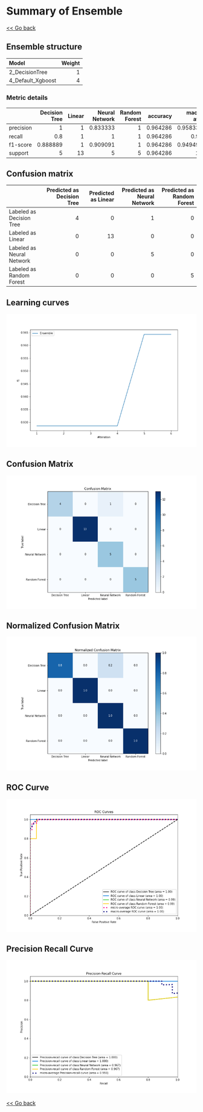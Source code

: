 # Summary of Ensemble

[<< Go back](../README.md)


## Ensemble structure
| Model             |   Weight |
|:------------------|---------:|
| 2_DecisionTree    |        1 |
| 4_Default_Xgboost |        4 |

### Metric details
|           |   Decision Tree |   Linear |   Neural Network |   Random Forest |   accuracy |   macro avg |   weighted avg |   logloss |
|:----------|----------------:|---------:|-----------------:|----------------:|-----------:|------------:|---------------:|----------:|
| precision |        1        |        1 |         0.833333 |               1 |   0.964286 |    0.958333 |       0.970238 |  0.626947 |
| recall    |        0.8      |        1 |         1        |               1 |   0.964286 |    0.95     |       0.964286 |  0.626947 |
| f1-score  |        0.888889 |        1 |         0.909091 |               1 |   0.964286 |    0.949495 |       0.963925 |  0.626947 |
| support   |        5        |       13 |         5        |               5 |   0.964286 |   28        |      28        |  0.626947 |


## Confusion matrix
|                           |   Predicted as Decision Tree |   Predicted as Linear |   Predicted as Neural Network |   Predicted as Random Forest |
|:--------------------------|-----------------------------:|----------------------:|------------------------------:|-----------------------------:|
| Labeled as Decision Tree  |                            4 |                     0 |                             1 |                            0 |
| Labeled as Linear         |                            0 |                    13 |                             0 |                            0 |
| Labeled as Neural Network |                            0 |                     0 |                             5 |                            0 |
| Labeled as Random Forest  |                            0 |                     0 |                             0 |                            5 |

## Learning curves
![Learning curves](learning_curves.png)
## Confusion Matrix

![Confusion Matrix](confusion_matrix.png)


## Normalized Confusion Matrix

![Normalized Confusion Matrix](confusion_matrix_normalized.png)


## ROC Curve

![ROC Curve](roc_curve.png)


## Precision Recall Curve

![Precision Recall Curve](precision_recall_curve.png)



[<< Go back](../README.md)
